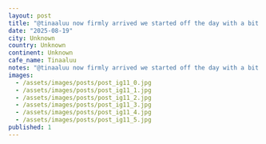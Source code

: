 ```yaml
---
layout: post
title: "@tinaaluu now firmly arrived we started off the day with a bit of light work (I supervised Claude through some tricky state machine work) now off to wander with a coffee in hand from this great spot n"
date: "2025-08-19"
city: Unknown
country: Unknown
continent: Unknown
cafe_name: Tinaaluu
notes: "@tinaaluu now firmly arrived we started off the day with a bit of light work (I supervised Claude through some tricky state machine work) now off to wander with a coffee in hand from this great spot near our hotel #worldcoffeetour"
images:
  - /assets/images/posts/post_ig11_0.jpg
  - /assets/images/posts/post_ig11_1.jpg
  - /assets/images/posts/post_ig11_2.jpg
  - /assets/images/posts/post_ig11_3.jpg
  - /assets/images/posts/post_ig11_4.jpg
  - /assets/images/posts/post_ig11_5.jpg
published: 1
---
```

